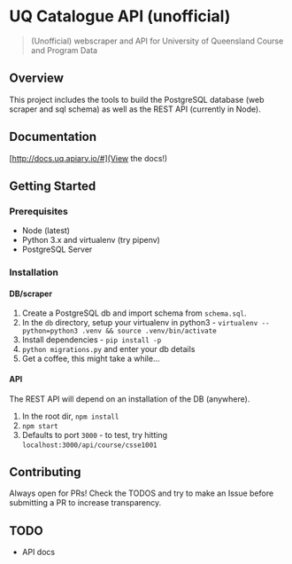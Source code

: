 # UQ Catalogue API (unofficial)
> (Unofficial) webscraper and API for University of Queensland Course and Program Data

## Overview
This project includes the tools to build the PostgreSQL database (web scraper and sql schema) as well as the REST API (currently in Node).

## Documentation

[http://docs.uq.apiary.io/#](View the docs!)

## Getting Started

### Prerequisites
- Node (latest)
- Python 3.x and virtualenv (try pipenv)
- PostgreSQL Server


### Installation

#### DB/scraper
1. Create a PostgreSQL db and import schema from `schema.sql`.
2. In the `db` directory, setup your virtualenv in python3 - `virtualenv --python=python3 .venv && source .venv/bin/activate`
3. Install dependencies - `pip install -p`
4. `python migrations.py` and enter your db details
5. Get a coffee, this might take a while...

#### API
The REST API will depend on an installation of the DB (anywhere).

1. In the root dir, `npm install`
2. `npm start`
3. Defaults to port `3000` - to test, try hitting `localhost:3000/api/course/csse1001`


## Contributing
Always open for PRs! Check the TODOS and try to make an Issue before submitting a PR to increase transparency.

## TODO
- API docs
